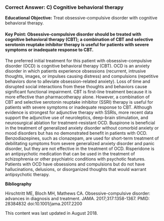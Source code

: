 
### Correct Answer: C) Cognitive behavioral therapy 

**Educational Objective:** Treat obsessive-compulsive disorder with cognitive behavioral therapy.

#### **Key Point:** Obsessive-compulsive disorder should be treated with cognitive behavioral therapy (CBT); a combination of CBT and selective serotonin reuptake inhibitor therapy is useful for patients with severe symptoms or inadequate response to CBT.

The preferred initial treatment for this patient with obsessive-compulsive disorder (OCD) is cognitive behavioral therapy (CBT). OCD is an anxiety disorder in which patients experience obsessions (recurrent, intrusive thoughts, images, or impulses causing distress) and compulsions (repetitive behaviors done to alleviate obsession-related anxiety). Loss of time and disrupted social interactions from these thoughts and behaviors cause significant functional impairment. CBT is first-line treatment because it is more effective than pharmacotherapy alone. However, a combination of CBT and selective serotonin reuptake inhibitor (SSRI) therapy is useful for patients with severe symptoms or inadequate response to CBT. Although evidence is strongest for adjunctive therapy with SSRIs, more recent data support the adjunctive use of neuroleptics, deep-brain stimulation, and neurosurgical ablation for treatment-resistant OCD.
Buspirone is beneficial in the treatment of generalized anxiety disorder without comorbid anxiety or mood disorders but has no demonstrated benefit in patients with OCD.
Benzodiazepines, such as clonazepam, are used for short-term treatment of debilitating symptoms from severe generalized anxiety disorder and panic disorder, but they are not effective in the treatment of OCD.
Risperidone is an antipsychotic medication that can be used in the treatment of schizophrenia or other psychiatric conditions with psychotic features. Patients with OCD have obsessions and compulsions but do not have hallucinations, delusions, or disorganized thoughts that would warrant antipsychotic therapy.

**Bibliography**

Hirschtritt ME, Bloch MH, Mathews CA. Obsessive-compulsive disorder: advances in diagnosis and treatment. JAMA. 2017;317:1358-1367. PMID: 28384832 doi:10.1001/jama.2017.2200

This content was last updated in August 2018.